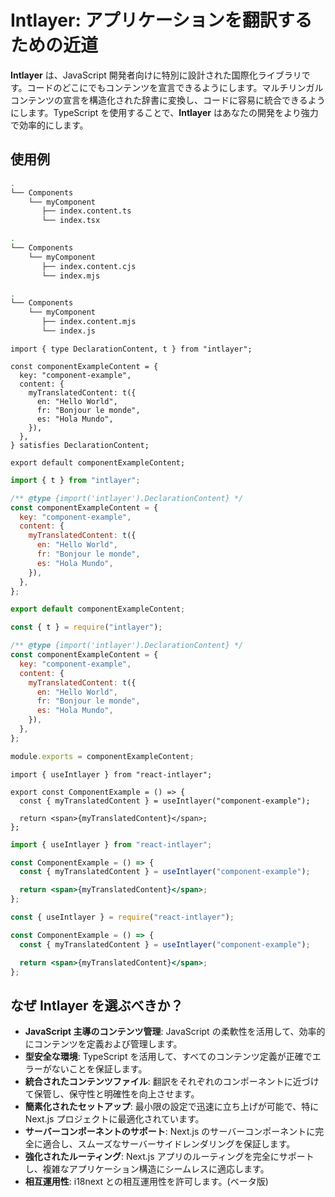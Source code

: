 # Intlayer: アプリケーションを翻訳するための近道

**Intlayer** は、JavaScript 開発者向けに特別に設計された国際化ライブラリです。コードのどこにでもコンテンツを宣言できるようにします。マルチリンガルコンテンツの宣言を構造化された辞書に変換し、コードに容易に統合できるようにします。TypeScript を使用することで、**Intlayer** はあなたの開発をより強力で効率的にします。

## 使用例

```bash codeFormat="typescript"
.
└── Components
    └── myComponent
       ├── index.content.ts
       └── index.tsx
```

```bash codeFormat="commonjs"
.
└── Components
    └── myComponent
       ├── index.content.cjs
       └── index.mjs
```

```bash codeFormat="esm"
.
└── Components
    └── myComponent
       ├── index.content.mjs
       └── index.js
```

```tsx fileName="./Components/MyComponent/index.content.ts" codeFormat="typescript"
import { type DeclarationContent, t } from "intlayer";

const componentExampleContent = {
  key: "component-example",
  content: {
    myTranslatedContent: t({
      en: "Hello World",
      fr: "Bonjour le monde",
      es: "Hola Mundo",
    }),
  },
} satisfies DeclarationContent;

export default componentExampleContent;
```

```jsx fileName="./Components/MyComponent/index.mjx" codeFormat="esm"
import { t } from "intlayer";

/** @type {import('intlayer').DeclarationContent} */
const componentExampleContent = {
  key: "component-example",
  content: {
    myTranslatedContent: t({
      en: "Hello World",
      fr: "Bonjour le monde",
      es: "Hola Mundo",
    }),
  },
};

export default componentExampleContent;
```

```jsx fileName="./Components/MyComponent/index.csx" codeFormat="commonjs"
const { t } = require("intlayer");

/** @type {import('intlayer').DeclarationContent} */
const componentExampleContent = {
  key: "component-example",
  content: {
    myTranslatedContent: t({
      en: "Hello World",
      fr: "Bonjour le monde",
      es: "Hola Mundo",
    }),
  },
};

module.exports = componentExampleContent;
```

```tsx fileName="./Components/MyComponent/index.tsx" codeFormat="typescript"
import { useIntlayer } from "react-intlayer";

export const ComponentExample = () => {
  const { myTranslatedContent } = useIntlayer("component-example");

  return <span>{myTranslatedContent}</span>;
};
```

```jsx fileName="./Components/MyComponent/index.mjx" codeFormat="esm"
import { useIntlayer } from "react-intlayer";

const ComponentExample = () => {
  const { myTranslatedContent } = useIntlayer("component-example");

  return <span>{myTranslatedContent}</span>;
};
```

```jsx fileName="./Components/MyComponent/index.csx" codeFormat="commonjs"
const { useIntlayer } = require("react-intlayer");

const ComponentExample = () => {
  const { myTranslatedContent } = useIntlayer("component-example");

  return <span>{myTranslatedContent}</span>;
};
```

## なぜ Intlayer を選ぶべきか？

- **JavaScript 主導のコンテンツ管理**: JavaScript の柔軟性を活用して、効率的にコンテンツを定義および管理します。
- **型安全な環境**: TypeScript を活用して、すべてのコンテンツ定義が正確でエラーがないことを保証します。
- **統合されたコンテンツファイル**: 翻訳をそれぞれのコンポーネントに近づけて保管し、保守性と明確性を向上させます。
- **簡素化されたセットアップ**: 最小限の設定で迅速に立ち上げが可能で、特に Next.js プロジェクトに最適化されています。
- **サーバーコンポーネントのサポート**: Next.js のサーバーコンポーネントに完全に適合し、スムーズなサーバーサイドレンダリングを保証します。
- **強化されたルーティング**: Next.js アプリのルーティングを完全にサポートし、複雑なアプリケーション構造にシームレスに適応します。
- **相互運用性**: i18next との相互運用性を許可します。(ベータ版)
